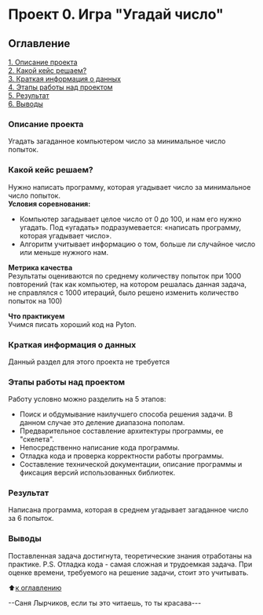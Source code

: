 # Проект 0. Игра "Угадай число"

## Оглавление 
[1. Описание проекта](https://github.com/Milfson/learning_ds/tree/main/project_0#%D0%BE%D0%BF%D0%B8%D1%81%D0%B0%D0%BD%D0%B8%D0%B5-%D0%BF%D1%80%D0%BE%D0%B5%D0%BA%D1%82%D0%B0)\
[2. Какой кейс решаем?](https://github.com/Milfson/learning_ds/tree/main/project_0#%D0%BA%D0%B0%D0%BA%D0%BE%D0%B9-%D0%BA%D0%B5%D0%B9%D1%81-%D1%80%D0%B5%D1%88%D0%B0%D0%B5%D0%BC)\
[3. Краткая информация о данных](https://github.com/Milfson/learning_ds/tree/main/project_0#%D0%BA%D0%B0%D0%BA%D0%BE%D0%B9-%D0%BA%D0%B5%D0%B9%D1%81-%D1%80%D0%B5%D1%88%D0%B0%D0%B5%D0%BC)\
[4. Этапы работы над проектом](https://github.com/Milfson/learning_ds/tree/main/project_0#%D1%8D%D1%82%D0%B0%D0%BF%D1%8B-%D1%80%D0%B0%D0%B1%D0%BE%D1%82%D1%8B-%D0%BD%D0%B0%D0%B4-%D0%BF%D1%80%D0%BE%D0%B5%D0%BA%D1%82%D0%BE%D0%BC)\
[5. Результат](https://github.com/Milfson/learning_ds/tree/main/project_0#%D1%80%D0%B5%D0%B7%D1%83%D0%BB%D1%8C%D1%82%D0%B0%D1%82)\
[6. Выводы](https://github.com/Milfson/learning_ds/tree/main/project_0#%D0%B2%D1%8B%D0%B2%D0%BE%D0%B4%D1%8B)

### Описание проекта
Угадать загаданное компьютером число за минимальное число попыток.

### Какой кейс решаем? 
Нужно написать программу, которая угадывает число за минимальное число попыток.\
**Условия соревнования:** 
-	Компьютер загадывает целое число от 0 до 100, и нам его нужно угадать. Под «угадать» подразумевается: «написать программу, которая угадывает число».
-	Алгоритм учитывает информацию о том, больше ли случайное число или меньше нужного нам.

**Метрика качества**\
Результаты оцениваются по среднему количеству попыток при 1000 повторений (так как компьютер, на котором решалась данная задача, не справлялся с 1000 итераций, было решено изменить количество попыток на 100)

**Что практикуем**\
Учимся писать хороший код на Pyton.

### Краткая информация о данных
Данный раздел для этого проекта не требуется

### Этапы работы над проектом
Работу условно можно разделить на 5 этапов: 
-	Поиск и обдумывание наилучшего способа решения задачи. В данном случае это деление диапазона пополам.
-   Предварительное составление архитектуры программы, ее "скелета".
-   Непосредственно написание кода программы.
-   Отладка кода и проверка корректности работы программы.
-   Составление технической документации, описание программы и фиксация версий использованных библиотек.



### Результат
Написана программа, которая в среднем угадывает загаданное число за 6 попыток.

### Выводы 
Поставленная задача достигнута, теоретические знания отработаны на практике.
P.S. Отладка кода - самая сложная и трудоемкая задача. При оценке времени, требуемого на решение задачи, стоит это учитывать.

:arrow_up:[к оглавлению](https://github.com/Milfson/learning_ds/tree/main/project_0#%D0%BE%D0%B3%D0%BB%D0%B0%D0%B2%D0%BB%D0%B5%D0%BD%D0%B8%D0%B5)





--Саня Лырчиков, если ты это читаешь, то ты красава---